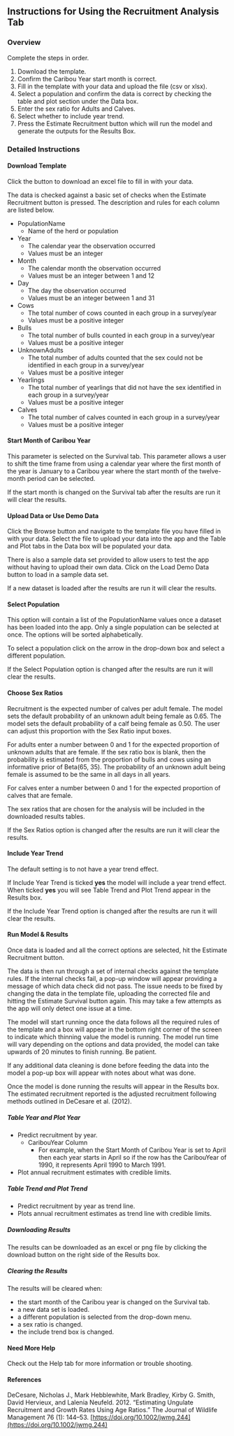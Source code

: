<!---
# Copyright 2022-2023 Integrated Ecological Research and Poisson Consulting Ltd.
# Copyright 2024 Province of Alberta
#
# Licensed under the Apache License, Version 2.0 (the 'License');
# you may not use this file except in compliance with the License.
# You may obtain a copy of the License at
#
# http://www.apache.org/licenses/LICENSE-2.0
#
# Unless required by applicable law or agreed to in writing, software
# distributed under the License is distributed on an 'AS IS' BASIS,
# WITHOUT WARRANTIES OR CONDITIONS OF ANY KIND, either express or implied.
# See the License for the specific language governing permissions and
# limitations under the License.
-->

## Instructions for Using the Recruitment Analysis Tab

### Overview

Complete the steps in order. 

1. Download the template.
2. Confirm the Caribou Year start month is correct.
3. Fill in the template with your data and upload the file (csv or xlsx).
4. Select a population and confirm the data is correct by checking the table and plot section under the Data box.
5. Enter the sex ratio for Adults and Calves.
6. Select whether to include year trend.
7. Press the Estimate Recruitment button which will run the model and generate the outputs for the Results Box.

### Detailed Instructions

#### Download Template

Click the button to download an excel file to fill in with your data.

The data is checked against a basic set of checks when the Estimate Recruitment button is pressed. 
The description and rules for each column are listed below.

- PopulationName
  - Name of the herd or population
- Year
  - The calendar year the observation occurred 
  - Values must be an integer
- Month
  - The calendar month the observation occurred
  - Values must be an integer between 1 and 12
- Day
  - The day the observation occurred
  - Values must be an integer between 1 and 31
- Cows
  - The total number of cows counted in each group in a survey/year
  - Values must be a positive integer
- Bulls
  - The total number of bulls counted in each group in a survey/year
  - Values must be a positive integer
- UnknownAdults
  - The total number of adults counted that the sex could not be identified in each group in a survey/year
  - Values must be a positive integer
- Yearlings
  - The total number of yearlings that did not have the sex identified in each group in a survey/year
  - Values must be a positive integer
- Calves
  - The total number of calves counted in each group in a survey/year
  - Values must be a positive integer

#### Start Month of Caribou Year

This parameter is selected on the Survival tab.
This parameter allows a user to shift the time frame from using a calendar year where the first month of the year is January to a Caribou year where the start month of the twelve-month period can be selected.

If the start month is changed on the Survival tab after the results are run it will clear the results.

#### Upload Data or Use Demo Data

Click the Browse button and navigate to the template file you have filled in with your data. 
Select the file to upload your data into the app and the Table and Plot tabs in the Data box will be populated your data. 

There is also a sample data set provided to allow users to test the app without having to upload their own data.
Click on the Load Demo Data button to load in a sample data set. 

If a new dataset is loaded after the results are run it will clear the results.

#### Select Population

This option will contain a list of the PopulationName values once a dataset has been loaded into the app.
Only a single population can be selected at once.
The options will be sorted alphabetically.

To select a population click on the arrow in the drop-down box and select a different population. 

If the Select Population option is changed after the results are run it will clear the results.

#### Choose Sex Ratios

Recruitment is the expected number of calves per adult female.
The model sets the default probability of an unknown adult being female as 0.65.
The model sets the default probability of a calf being female as 0.50.
The user can adjust this proportion with the Sex Ratio input boxes.

For adults enter a number between 0 and 1 for the expected proportion of unknown adults that are female.
If the sex ratio box is blank, then the probability is estimated from the proportion of bulls and cows using an informative prior of Beta(65, 35).
The probability of an unknown adult being female is assumed to be the same in all days in all years.

For calves enter a number between 0 and 1 for the expected proportion of calves that are female. 

The sex ratios that are chosen for the analysis will be included in the downloaded results tables. 

If the Sex Ratios option is changed after the results are run it will clear the results.

#### Include Year Trend

The default setting is to not have a year trend effect. 

If Include Year Trend is ticked **yes** the model will include a year trend effect.
When ticked **yes** you will see Table Trend and Plot Trend appear in the Results box.

If the Include Year Trend option is changed after the results are run it will clear the results.

#### Run Model & Results

Once data is loaded and all the correct options are selected, hit the Estimate Recruitment button.

The data is then run through a set of internal checks against the template rules.
If the internal checks fail, a pop-up window will appear providing a message of which data check did not pass.
The issue needs to be fixed by changing the data in the template file, uploading the corrected file and hitting the Estimate Survival button again.
This may take a few attempts as the app will only detect one issue at a time. 

The model will start running once the data follows all the required rules of the template and a box will appear in the bottom right corner of the screen to indicate which thinning value the model is running. 
The model run time will vary depending on the options and data provided, the model can  take upwards of 20 minutes to finish running. 
Be patient. 

If any additional data cleaning is done before feeding the data into the model a pop-up box will appear with notes about what was done. 

Once the model is done running the results will appear in the Results box. 
The estimated recruitment reported is the adjusted recruitment following methods outlined in DeCesare et al. (2012).

##### Table Year and Plot Year

- Predict recruitment by year.
  - CaribouYear Column
    - For example, when the Start Month of Caribou Year is set to April then each year starts in April so if the row has the CaribouYear of 1990, it represents April 1990 to March 1991.
- Plot annual recruitment estimates with credible limits.

##### Table Trend and Plot Trend

- Predict recruitment by year as trend line.
- Plots annual recruitment estimates as trend line with credible limits.

##### Downloading Results

The results can be downloaded as an excel or png file by clicking the download button on the right side of the Results box.

##### Clearing the Results

The results will be cleared when:

- the start month of the Caribou year is changed on the Survival tab.
- a new data set is loaded.
- a different population is selected from the drop-down menu.
- a sex ratio is changed.
- the include trend box is changed. 

#### Need More Help

Check out the Help tab for more information or trouble shooting. 

#### References

DeCesare, Nicholas J., Mark Hebblewhite, Mark Bradley, Kirby G. Smith,
David Hervieux, and Lalenia Neufeld. 2012. “Estimating Ungulate
Recruitment and Growth Rates Using Age Ratios.” The Journal of Wildlife
Management 76 (1): 144–53. [https://doi.org/10.1002/jwmg.244](https://doi.org/10.1002/jwmg.244)

